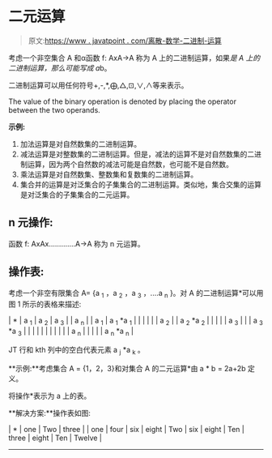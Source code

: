 # 二元运算

> 原文:[https://www . javatpoint . com/离散-数学-二进制-运算](https://www.javatpoint.com/discrete-mathematics-binary-operation)

考虑一个非空集合 A 和α函数 f: AxA→A 称为 A 上的二进制运算，如果*是 A 上的二进制运算，那么可能写成 a*b。

二进制运算可以用任何符号+,-,*,⨁,△,⊡,∨,∧等来表示。

The value of the binary operation is denoted by placing the operator between the two operands.

**示例:**

1.  加法运算是对自然数集的二进制运算。
2.  减法运算是对整数集的二进制运算。但是，减法的运算不是对自然数集的二进制运算，因为两个自然数的减法可能是自然数，也可能不是自然数。
3.  乘法运算是对自然数集、整数集和复数集的二进制运算。
4.  集合并的运算是对泛集合的子集集合的二进制运算。类似地，集合交集的运算是对泛集合的子集集合的二元运算。

## n 元操作:

函数 f: AxAx.............A→A 称为 n 元运算。

## 操作表:

考虑一个非空有限集合 A= {a <sub>1</sub> ，a <sub>2</sub> ，a <sub>3</sub> ，....a <sub>n</sub> }。对 A 的二进制运算*可以用图 1 所示的表格来描述:

| * | a <sub>1</sub> | a <sub>2</sub> | a <sub>3</sub> |  | a <sub>n</sub> |
| a <sub>1</sub> | a <sub>1</sub> *a <sub>1</sub> |  |  |  |  |
| a <sub>2</sub> |  | a <sub>2</sub> *a <sub>2</sub> |  |  |  |
| a <sub>3</sub> |  |  | a <sub>3</sub> *a <sub>3</sub> |  |  |
|  |  |  |  |  |  |
| a <sub>n</sub> |  |  |  |  | a <sub>n</sub> *a <sub>n</sub> |

JT 行和 kth 列中的空白代表元素 a <sub>j</sub> *a <sub>k</sub> 。

**示例:**考虑集合 A = {1，2，3}和对集合 A 的二元运算*由 a * b = 2a+2b 定义。

将操作*表示为 a 上的表。

**解决方案:**操作表如图:

| * | one | Two | three |
| one | four | six | eight | Two | six | eight | Ten | three | eight | Ten | Twelve |

* * *